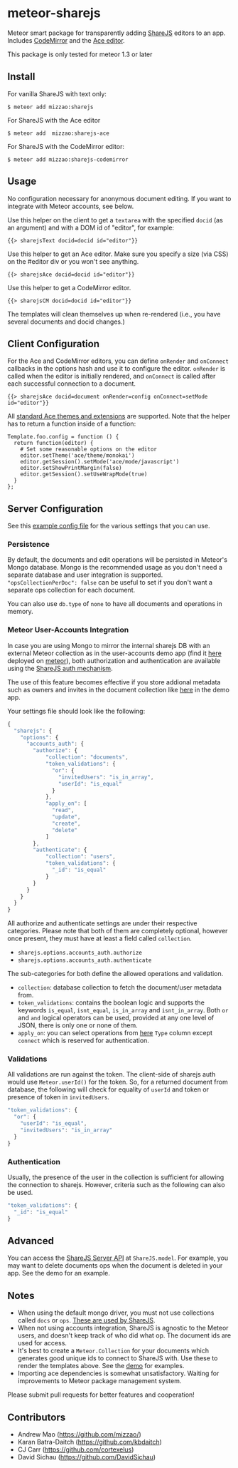 meteor-sharejs
==============


Meteor smart package for transparently adding [ShareJS](https://github.com/share/ShareJS) editors to an app. Includes [CodeMirror](http://codemirror.net/) and the [Ace editor](http://ace.c9.io/).

This package is only tested for meteor 1.3 or later

## Install

For vanilla ShareJS with text only:

```
$ meteor add mizzao:sharejs
```

For ShareJS with the Ace editor

```
$ meteor add  mizzao:sharejs-ace
```

For ShareJS with the CodeMirror editor:

```
$ meteor add mizzao:sharejs-codemirror
```

## Usage

No configuration necessary for anonymous document editing. If you want to integrate with Meteor accounts, see below.

Use this helper on the client to get a `textarea` with the specified `docid` (as an argument) and with a DOM id of "editor", for example:

```
{{> sharejsText docid=docid id="editor"}}
```

Use this helper to get an Ace editor. Make sure you specify a size (via CSS) on the #editor div or you won't see anything.
```
{{> sharejsAce docid=docid id="editor"}}
```

Use this helper to get a CodeMirror editor. 
```
{{> sharejsCM docid=docid id="editor"}}
```

The templates will clean themselves up when re-rendered (i.e., you have several documents and docid changes.)

## Client Configuration

For the Ace and CodeMirror editors, you can define `onRender` and `onConnect` callbacks in the options hash and use it to configure the editor. `onRender` is called when the editor is initially rendered, and `onConnect` is called after each successful connection to a document.

```
{{> sharejsAce docid=document onRender=config onConnect=setMode id="editor"}}
```

All [standard Ace themes and extensions](https://github.com/ajaxorg/ace-builds/tree/master/src) are supported. Note that the helper has to return a function inside of a function:

```
Template.foo.config = function () {
  return function(editor) {
    # Set some reasonable options on the editor
    editor.setTheme('ace/theme/monokai')
    editor.getSession().setMode('ace/mode/javascript')
    editor.setShowPrintMargin(false)
    editor.getSession().setUseWrapMode(true)
  }
};
```

## Server Configuration

See this [example config file](settings-example.json) for the various settings that you can use.

### Persistence

By default, the documents and edit operations will be persisted in Meteor's Mongo database. Mongo is the recommended usage as you don't need a separate database and user integration is supported. `"opsCollectionPerDoc": false` can be useful to set if you don't want a separate ops collection for each document.

You can also use `db.type` of `none` to have all documents and operations in memory.

### Meteor User-Accounts Integration

In case you are using Mongo to mirror the internal sharejs DB with an external Meteor collection as in the user-accounts demo app (find it [here](https://github.com/kbdaitch/meteor-documents-demo) deployed on [meteor](http://documents-users.meteor.com)), both authorization and authentication are available using the [ShareJS auth mechanism](https://github.com/share/ShareJS/wiki/User-access-control).

The use of this feature becomes effective if you store addional metadata such as owners and invites in the document collection like [here](https://github.com/kbdaitch/meteor-documents-demo/blob/master/client/client.coffee#L22) in the demo app.

Your settings file should look like the following:

```js
{
  "sharejs": {
    "options": {
      "accounts_auth": {
        "authorize": {
            "collection": "documents",
            "token_validations": {
              "or": {
                "invitedUsers": "is_in_array",
                "userId": "is_equal"
              }
            },
            "apply_on": [
              "read",
              "update",
              "create",
              "delete"
            ]
        },
        "authenticate": {
            "collection": "users",
            "token_validations": {
              "_id": "is_equal"
            }
        }
      }
    }
  }
}
```

All authorize and authenticate settings are under their respective categories. Please note that both of them are completely optional, however once present, they must have at least a field called `collection`.

* `sharejs.options.accounts_auth.authorize`
* `sharejs.options.accounts_auth.authenticate`

The sub-categories for both define the allowed operations and validation.

* `collection`: database collection to fetch the document/user metadata from.
* `token_validations`: contains the boolean logic and supports the keywords `is_equal`, `isnt_equal`, `is_in_array` and `isnt_in_array`. Both `or` and `and` logical operators can be used, provided at any one level of JSON, there is only one or none of them.
* `apply_on`: you can select operations from [here](https://github.com/share/ShareJS/wiki/User-access-control#actions) `Type` column except `connect` which is reserved for authentication.

### Validations

All validations are run against the token. The client-side of sharejs auth would use `Meteor.userId()` for the token. So, for a returned document from database, the following will check for equality of `userId` and token or presence of token in `invitedUsers`.

```js
"token_validations": {
  "or": {
    "userId": "is_equal",
    "invitedUsers": "is_in_array"
  }
}
```

### Authentication

Usually, the presence of the user in the collection is sufficient for allowing the connection to sharejs. However, criteria such as the following can also be used.

```js
"token_validations": {
  "_id": "is_equal"
}
```

## Advanced

You can access the [ShareJS Server API](https://github.com/share/ShareJS/wiki/Server-api) at `ShareJS.model`. For example, you may want to delete documents ops when the document is deleted in your app. See the demo for an example.

## Notes

- When using the default mongo driver, you must not use collections called `docs` or `ops`. [These are used by ShareJS](https://github.com/share/ShareJS/blob/v0.6.2/src/server/db/mongo.coffee).
- When not using accounts integration, ShareJS is agnostic to the Meteor users, and doesn't keep track of who did what op. The document ids are used for access.
- It's best to create a `Meteor.Collection` for your documents which generates good unique ids to connect to ShareJS with. Use these to render the templates above. See the [demo](demo) for examples.
- Importing ace dependencies is somewhat unsatisfactory. Waiting for improvements to Meteor package management system.

Please submit pull requests for better features and cooperation!

## Contributors

* Andrew Mao (https://github.com/mizzao/)
* Karan Batra-Daitch (https://github.com/kbdaitch)
* CJ Carr (https://github.com/cortexelus)
* David Sichau (https://github.com/DavidSichau)
